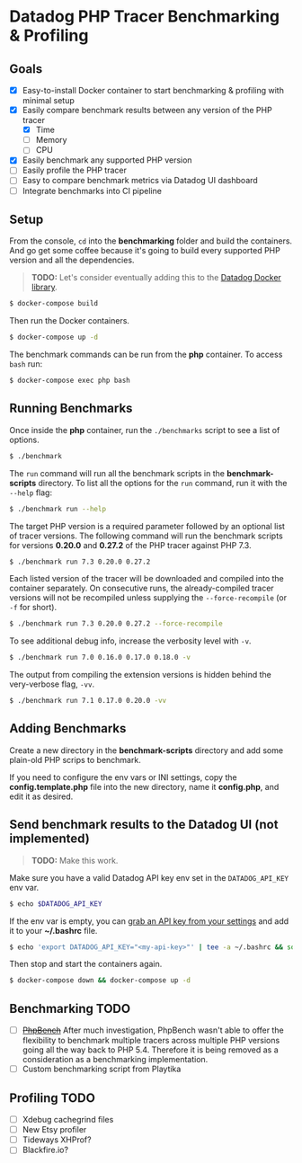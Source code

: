 # Datadog PHP Tracer Benchmarking & Profiling

## Goals

- [x] Easy-to-install Docker container to start benchmarking & profiling with minimal setup
- [x] Easily compare benchmark results between any version of the PHP tracer
  + [x] Time
  + [ ] Memory
  + [ ] CPU
- [x] Easily benchmark any supported PHP version
- [ ] Easily profile the PHP tracer
- [ ] Easy to compare benchmark metrics via Datadog UI dashboard
- [ ] Integrate benchmarks into CI pipeline

## Setup

From the console, `cd` into the **benchmarking** folder and build the containers. And go get some coffee because it's going to build every supported PHP version and all the dependencies.

> **TODO:** Let's consider eventually adding this to the [Datadog Docker library](https://github.com/DataDog/docker-library).

```bash
$ docker-compose build
```

Then run the Docker containers.

```bash
$ docker-compose up -d
```

The benchmark commands can be run from the **php** container. To access `bash` run:

```bash
$ docker-compose exec php bash
```

## Running Benchmarks

Once inside the **php** container, run the `./benchmarks` script to see a list of options.

```bash
$ ./benchmark
```

The `run` command will run all the benchmark scripts in the **benchmark-scripts** directory. To list all the options for the `run` command, run it with the `--help` flag:

```bash
$ ./benchmark run --help
```

The target PHP version is a required parameter followed by an optional list of tracer versions. The following command will run the benchmark scripts for versions **0.20.0** and **0.27.2** of the PHP tracer against PHP 7.3.

```bash
$ ./benchmark run 7.3 0.20.0 0.27.2
```

Each listed version of the tracer will be downloaded and compiled into the container separately. On consecutive runs, the already-compiled tracer versions will not be recompiled unless supplying the `--force-recompile` (or `-f` for short).

```bash
$ ./benchmark run 7.3 0.20.0 0.27.2 --force-recompile
```

To see additional debug info, increase the verbosity level with `-v`.

```bash
$ ./benchmark run 7.0 0.16.0 0.17.0 0.18.0 -v
```

The output from compiling the extension versions is hidden behind the very-verbose flag, `-vv`.

```bash
$ ./benchmark run 7.1 0.17.0 0.20.0 -vv
```

## Adding Benchmarks

Create a new directory in the **benchmark-scripts** directory and add some plain-old PHP scrips to benchmark.

If you need to configure the env vars or INI settings, copy the **config.template.php** file into the new directory, name it **config.php**, and edit it as desired.

## Send benchmark results to the Datadog UI (not implemented)

> **TODO:** Make this work.

Make sure you have a valid Datadog API key env set in the `DATADOG_API_KEY` env var.

```bash
$ echo $DATADOG_API_KEY
```

If the env var is empty, you can [grab an API key from your settings](https://app.datadoghq.com/account/settings#api) and add it to your **~/.bashrc** file.

```bash
$ echo 'export DATADOG_API_KEY="<my-api-key>"' | tee -a ~/.bashrc && source ~/.bashrc
```

Then stop and start the containers again.

```bash
$ docker-compose down && docker-compose up -d
```

## Benchmarking TODO

- [ ] ~~[PhpBench](https://github.com/phpbench/phpbench)~~ After much investigation, PhpBench wasn't able to offer the flexibility to benchmark multiple tracers across multiple PHP versions going all the way back to PHP 5.4. Therefore it is being removed as a consideration as a benchmarking implementation.
- [ ] Custom benchmarking script from Playtika

## Profiling TODO

- [ ] Xdebug cachegrind files
- [ ] New Etsy profiler
- [ ] Tideways XHProf?
- [ ] Blackfire.io?
